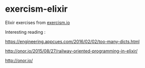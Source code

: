 # exercism-elixir

Elixir exercises from [exercism.io](http://exercism.io)

Interesting reading :

https://engineering.appcues.com/2016/02/02/too-many-dicts.html

http://onor.io/2015/08/27/railway-oriented-programming-in-elixir/

http://onor.io/
